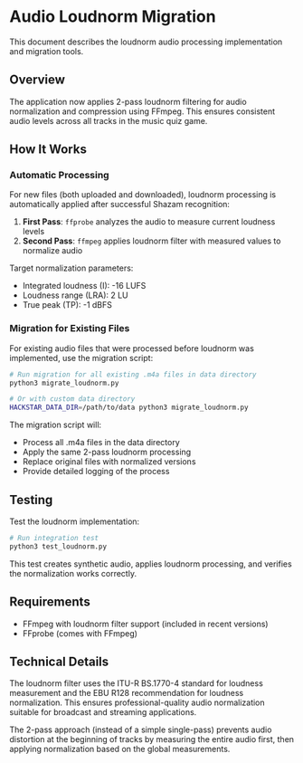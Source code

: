 # Audio Loudnorm Migration

This document describes the loudnorm audio processing implementation and migration tools.

## Overview

The application now applies 2-pass loudnorm filtering for audio normalization and compression using FFmpeg. This ensures consistent audio levels across all tracks in the music quiz game.

## How It Works

### Automatic Processing
For new files (both uploaded and downloaded), loudnorm processing is automatically applied after successful Shazam recognition:

1. **First Pass**: `ffprobe` analyzes the audio to measure current loudness levels
2. **Second Pass**: `ffmpeg` applies loudnorm filter with measured values to normalize audio

Target normalization parameters:
- Integrated loudness (I): -16 LUFS
- Loudness range (LRA): 2 LU  
- True peak (TP): -1 dBFS

### Migration for Existing Files

For existing audio files that were processed before loudnorm was implemented, use the migration script:

```bash
# Run migration for all existing .m4a files in data directory
python3 migrate_loudnorm.py

# Or with custom data directory
HACKSTAR_DATA_DIR=/path/to/data python3 migrate_loudnorm.py
```

The migration script will:
- Process all .m4a files in the data directory
- Apply the same 2-pass loudnorm processing
- Replace original files with normalized versions
- Provide detailed logging of the process

## Testing

Test the loudnorm implementation:

```bash
# Run integration test
python3 test_loudnorm.py
```

This test creates synthetic audio, applies loudnorm processing, and verifies the normalization works correctly.

## Requirements

- FFmpeg with loudnorm filter support (included in recent versions)
- FFprobe (comes with FFmpeg)

## Technical Details

The loudnorm filter uses the ITU-R BS.1770-4 standard for loudness measurement and the EBU R128 recommendation for loudness normalization. This ensures professional-quality audio normalization suitable for broadcast and streaming applications.

The 2-pass approach (instead of a simple single-pass) prevents audio distortion at the beginning of tracks by measuring the entire audio first, then applying normalization based on the global measurements.